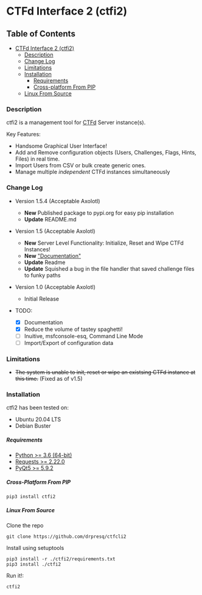 # CTFd Interface 2 (ctfi2)
## Table of Contents
- [CTFd Interface 2 (ctfi2)](#CTFd-Interface-2-ctfi2)
    - [Description](#description)
    - [Change Log](#change-log)
    - [Limitations](#limitations)
    - [Installation](#installation)
        - [Requirements](#requirements)
        - [Cross-platform From PIP](#cross-platform-from-pip)
	- [Linux From Source](#linux-from-source)

### Description
ctfi2 is a management tool for [CTFd](https://github.com/CTFd/CTFd) Server instance(s).

Key Features:
* Handsome Graphical User Interface!
* Add and Remove configuration objects (Users, Challenges, Flags, Hints, Files) in real time.
* Import Users from CSV or bulk create generic ones.
* Manage multiple _independent_ CTFd instances simultaneously

### Change Log
- Version 1.5.4 (Acceptable Axolotl)
    - **New** Published package to pypi.org for easy pip installation
    - **Update** README.md

- Version 1.5 (Acceptable Axolotl)
    - **New** Server Level Functionality: Initialize, Reset and Wipe CTFd Instances!
    - **New** ["Documentation"](docs/main.md)
    - **Update** Readme
    - **Update** Squished a bug in the file handler that saved challenge files to funky paths
    
- Version 1.0 (Acceptable Axolotl)
    - Initial Release

- TODO:
    - [X] Documentation
    - [X] Reduce the volume of tastey spaghetti!
    - [ ] Inuitive, msfconsole-esq, Command Line Mode
    - [ ] Import/Export of configuration data

### Limitations
* ~~The system is unable to init, reset or wipe an existsing CTFd instance at this time.~~ (Fixed as of v1.5)

### Installation
ctfi2 has been tested on:
* Ubuntu 20.04 LTS
* Debian Buster

##### Requirements
* [Python >= 3.6 (64-bit)](https://www.python.org/downloads/release/python-360/)
* [Requests >= 2.22.0](https://requests.readthedocs.io/en/master/)
* [PyQt5 >= 5.9.2](https://pypi.org/project/PyQt5/)

##### Cross-Platform From PIP

```
pip3 install ctfi2
```

##### Linux From Source
Clone the repo 
```  
git clone https://github.com/drpresq/ctfcli2
```
Install using setuptools
```
pip3 install -r ./ctfi2/requirements.txt 
pip3 install ./ctfi2
```

Run it!:
```
ctfi2
```


